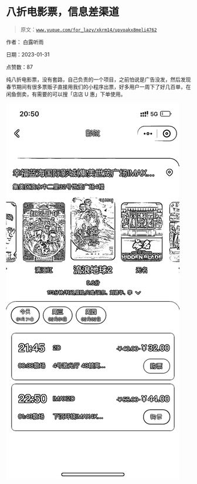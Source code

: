# 八折电影票，信息差渠道

> 原文：[`www.yuque.com/for_lazy/xkrm14/upvoakx8meli4762`](https://www.yuque.com/for_lazy/xkrm14/upvoakx8meli4762)

作者： 白露听雨 

日期：2023-01-31 

点赞数：87 

纯八折电影票，没有套路，自己负责的一个项目，之前怕说是广告没发，然后发现春节期间有很多票贩子直接用我们的小程序出票，好多用户一周下了好几百单，在闲鱼倒卖，有需要的可以搜「店店 U 惠」下单使用。 

![](img/a7497ba4744657442188cb6a60f248e8.png) 

